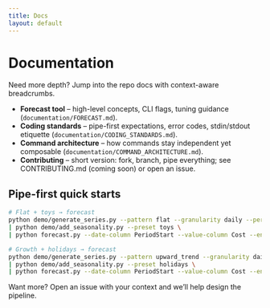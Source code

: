 ```yaml
---
title: Docs
layout: default
---
```


# Documentation

Need more depth? Jump into the repo docs with context-aware breadcrumbs.

- **Forecast tool** – high-level concepts, CLI flags, tuning guidance (`documentation/FORECAST.md`).
- **Coding standards** – pipe-first expectations, error codes, stdin/stdout etiquette (`documentation/CODING_STANDARDS.md`).
- **Command architecture** – how commands stay independent yet composable (`documentation/COMMAND_ARCHITECTURE.md`).
- **Contributing** – short version: fork, branch, pipe everything; see CONTRIBUTING.md (coming soon) or open an issue.

## Pipe-first quick starts
```bash
# Flat + toys → forecast
python demo/generate_series.py --pattern flat --granularity daily --periods 365 --baseline 100 --noise 0.0 \
| python demo/add_seasonality.py --preset toys \
| python forecast.py --date-column PeriodStart --value-column Cost --ensemble
```

```bash
# Growth + holidays → forecast
python demo/generate_series.py --pattern upward_trend --granularity daily --periods 365 --baseline 100 --trend 0.5 --noise 0.0 \
| python demo/add_seasonality.py --preset holidays \
| python forecast.py --date-column PeriodStart --value-column Cost --ensemble
```

Want more? Open an issue with your context and we’ll help design the pipeline.

